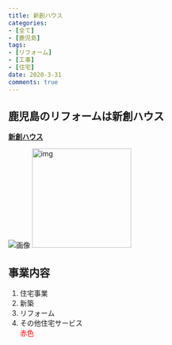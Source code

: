 ```yaml
---
title: 新創ハウス
categories:
- [全て]
- [鹿児島]
tags:
- [リフォーム]
- [工事]
- [住宅]
date: 2020-3-31
comments: true
---
```

<!-- ここから記事を書く -->
## 鹿児島のリフォームは新創ハウス
**[新創ハウス](https://shinsou-kagoshima.com/)**

![画像](/img/tree.jpg)
<img width="200" alt="img" src="/img/sakura.jpg"> 

## 事業内容
1. 住宅事業
2. 新築
3. リフォーム
4. その他住宅サービス    
<font color="red">赤色</font>






